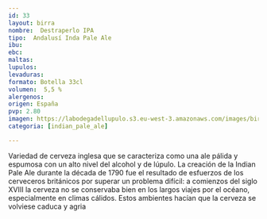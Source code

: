 ```yaml
---
id: 33
layout: birra
nombre:  Destraperlo IPA
tipo:  Andalusí Inda Pale Ale
ibu: 
ebc:
maltas: 
lupulos: 
levaduras: 
formato: Botella 33cl
volumen:  5,5 %
alergenos: 
origen: España
pvp: 2.80
imagen: https://labodegadellupulo.s3.eu-west-3.amazonaws.com/images/birras/ipa.jpg
categoria: [indian_pale_ale]

---
```

Variedad de cerveza inglesa que se caracteriza como una ale pálida y espumosa con un alto nivel del alcohol y de lúpulo. La creación de la Indian Pale Ale durante la década de 1790 fue el resultado de esfuerzos de los cerveceros británicos por superar un problema difícil: a comienzos del siglo XVIII la cerveza no se conservaba bien en los largos viajes por el océano, especialmente en climas cálidos. Estos ambientes hacían que la cerveza se volviese caduca y agria









